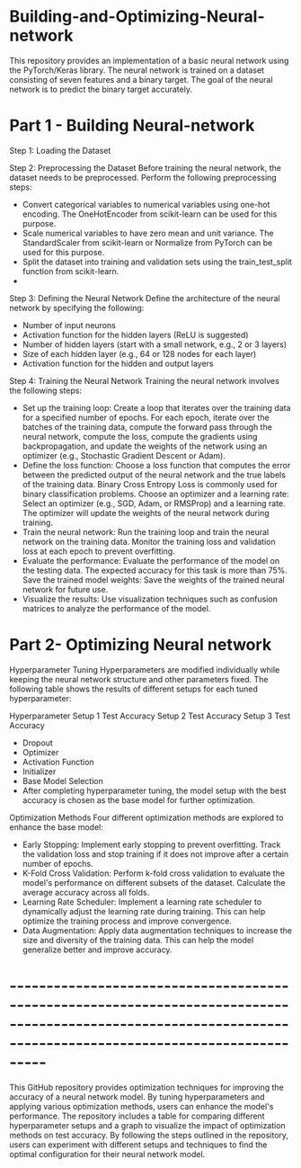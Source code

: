 # Building-and-Optimizing-Neural-network
This repository provides an implementation of a basic neural network using the PyTorch/Keras library. The neural network is trained on a dataset consisting of seven features and a binary target. The goal of the neural network is to predict the binary target accurately.

# Part 1 - Building Neural-network

Step 1: Loading the Dataset

Step 2: Preprocessing the Dataset
Before training the neural network, the dataset needs to be preprocessed. Perform the following preprocessing steps:
- Convert categorical variables to numerical variables using one-hot encoding. The OneHotEncoder from scikit-learn can be used for this purpose.
- Scale numerical variables to have zero mean and unit variance. The StandardScaler from scikit-learn or Normalize from PyTorch can be used for this purpose.
- Split the dataset into training and validation sets using the train_test_split function from scikit-learn.
-
Step 3: Defining the Neural Network
Define the architecture of the neural network by specifying the following:
- Number of input neurons
- Activation function for the hidden layers (ReLU is suggested)
- Number of hidden layers (start with a small network, e.g., 2 or 3 layers)
- Size of each hidden layer (e.g., 64 or 128 nodes for each layer)
- Activation function for the hidden and output layers

Step 4: Training the Neural Network
Training the neural network involves the following steps:
- Set up the training loop: Create a loop that iterates over the training data for a specified number of epochs. For each epoch, iterate over the batches of the training data, compute the forward pass through the neural network, compute the loss, compute the gradients using backpropagation, and update the weights of the network using an optimizer (e.g., Stochastic Gradient Descent or Adam).
- Define the loss function: Choose a loss function that computes the error between the predicted output of the neural network and the true labels of the training data. Binary Cross Entropy Loss is commonly used for binary classification problems.
Choose an optimizer and a learning rate: Select an optimizer (e.g., SGD, Adam, or RMSProp) and a learning rate. The optimizer will update the weights of the neural network during training.
- Train the neural network: Run the training loop and train the neural network on the training data. Monitor the training loss and validation loss at each epoch to prevent overfitting.
- Evaluate the performance: Evaluate the performance of the model on the testing data. The expected accuracy for this task is more than 75%.
Save the trained model weights: Save the weights of the trained neural network for future use.
- Visualize the results: Use visualization techniques such as confusion matrices to analyze the performance of the model.


# Part 2- Optimizing Neural network

Hyperparameter Tuning
Hyperparameters are modified individually while keeping the neural network structure and other parameters fixed. The following table shows the results of different setups for each tuned hyperparameter:

Hyperparameter	Setup 1 Test Accuracy	Setup 2 Test Accuracy	Setup 3 Test Accuracy
- Dropout			
- Optimizer			
- Activation Function			
- Initializer			
- Base Model Selection
- After completing hyperparameter tuning, the model setup with the best accuracy is chosen as the base model for further optimization.

Optimization Methods
Four different optimization methods are explored to enhance the base model:
- Early Stopping: Implement early stopping to prevent overfitting. Track the validation loss and stop training if it does not improve after a certain number of epochs.
- K-Fold Cross Validation: Perform k-fold cross validation to evaluate the model's performance on different subsets of the dataset. Calculate the average accuracy across all folds.
- Learning Rate Scheduler: Implement a learning rate scheduler to dynamically adjust the learning rate during training. This can help optimize the training process and improve convergence.
- Data Augmentation: Apply data augmentation techniques to increase the size and diversity of the training data. This can help the model generalize better and improve accuracy.


# -------------------------------------------------------------------------------------------------------------------------------------------------------------
This GitHub repository provides optimization techniques for improving the accuracy of a neural network model. By tuning hyperparameters and applying various optimization methods, users can enhance the model's performance. The repository includes a table for comparing different hyperparameter setups and a graph to visualize the impact of optimization methods on test accuracy. By following the steps outlined in the repository, users can experiment with different setups and techniques to find the optimal configuration for their neural network model.
